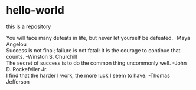 # hello-world
this is a repository

You will face many defeats in life, but never let yourself be defeated. -Maya Angelou <br>
Success is not final; failure is not fatal: It is the courage to continue that counts. -Winston S. Churchill <br>
The secret of success is to do the common thing uncommonly well. -John D. Rockefeller Jr. <br>
I find that the harder I work, the more luck I seem to have. -Thomas Jefferson
